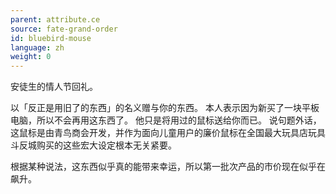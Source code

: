 ```yaml
---
parent: attribute.ce
source: fate-grand-order
id: bluebird-mouse
language: zh
weight: 0
---
```


安徒生的情人节回礼。

以「反正是用旧了的东西」的名义赠与你的东西。
本人表示因为新买了一块平板电脑，所以不会再用这东西了。
他只是将用过的鼠标送给你而已。
说句题外话，这鼠标是由青鸟商会开发，并作为面向儿童用户的廉价鼠标在全国最大玩具店玩具斗反城购买的这些宏大设定根本无关紧要。

根据某种说法，这东西似乎真的能带来幸运，所以第一批次产品的市价现在似乎在飙升。
